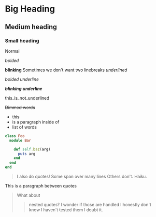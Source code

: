 # Big Heading

## Medium heading

### Small heading

Normal

*bolded*  

**blinking**
Sometimes we don't want two linebreaks
_underlined_

*_bolded underline_*

_**blinking underline**_

this_is_not_underlined

~~Dimmed words~~

- this
- is a paragraph inside of
- list of words

```ruby
class Foo
  module Bar

    def self.baz(arg)
      puts arg
    end
  end
end
```

> I also do quotes!
> Some span over many lines
> Others don't. Haiku.

This is a paragraph between quotes

> What about
>> nested quotes?
>> I wonder if those are handled
> I honestly don't know I haven't tested them
> I doubt it.

